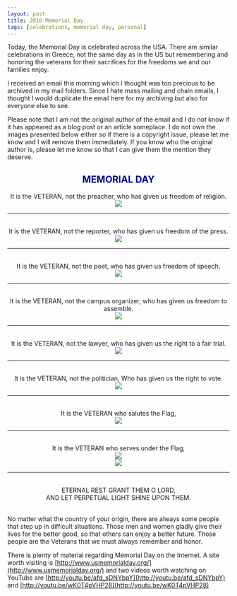 ```yaml
---
layout: post
title: 2010 Memorial Day
tags: [celebrations, memorial day, personal]
---
```


Today, the Memorial Day is celebrated across the USA. There are similar celebrations in Greece, not the same day as in the US but remembering and honoring the veterans for their sacrifices for the freedoms we and our families enjoy.

I received an email this morning which I thought was too precious to be archived in my mail folders. Since I hate mass mailing and chain emails, I thought I would duplicate the email here for my archiving but also for everyone else to see.

Please note that I am not the original author of the email and I do not know if it has appeared as a blog post or an article someplace. I do not own the images presented below either so if there is a copyright issue, please let me know and I will remove them immediately. If you know who the original author is, please let me know so that I can give them the mention they deserve.

<div style="text-align: center;">
    <h2><strong><span style="color: navy;">MEMORIAL DAY</span></strong></h2>
    It is the VETERAN, not the preacher, who has given us freedom of religion.
    <img src="{{ site.baseurl }}/files/2010-05-31-001.gif" />
    <br />
    <hr />
    <br />
    It is the VETERAN, not the reporter, who has given us freedom of the press.
    <img src="{{ site.baseurl }}/files/2010-05-31-002.jpg" />
    <br />
    <hr />
    <br />
    It is the VETERAN, not the poet, who has given us freedom of speech.
    <br />
    <img src="{{ site.baseurl }}/files/2010-05-31-003.gif" />
    <br />
    <hr />
    <br />
    It is the VETERAN, not the campus organizer, who has given us freedom to assemble.
    <br />
    <img src="{{ site.baseurl }}/files/2010-05-31-004.gif" />
    <br />
    <hr />
    <br />
    It is the VETERAN, not the lawyer, who has given us the right to a fair trial.
    <br />
    <img src="{{ site.baseurl }}/files/2010-05-31-005.jpg" />
    <br />
    <hr />
    <br />
    It is the VETERAN, not the politician, Who has given us the right to vote.
    <br />
    <img src="{{ site.baseurl }}/files/2010-05-31-006.jpg" />
    <br />
    <hr />
    <br />
    It is the VETERAN who salutes the Flag,
    <br />
    <img src="{{ site.baseurl }}/files/2010-05-31-007.jpg" />
    <br />
    <hr />
    <br />
    It is the VETERAN who serves under the Flag,
    <br />
    <img src="{{ site.baseurl }}/files/2010-05-31-008.jpg" />
    <br />
    <img src="{{ site.baseurl }}/files/2010-05-31-009.jpg" />
    <br />
    <hr />
    <br />
    ETERNAL REST GRANT THEM O LORD,
    <br />
    AND LET PERPETUAL LIGHT SHINE UPON THEM.
    <br />
    <br />
</div>

No matter what the country of your origin, there are always some people that step up in difficult situations. Those men and women gladly give their lives for the better good, so that others can enjoy a better future. Those people are the Veterans that we must always remember and honor.

There is plenty of material regarding Memorial Day on the Internet. A site worth visiting is [http://www.usmemorialday.org/](http://www.usmemorialday.org/) and two videos worth watching on YouTube are [http://youtu.be/afd_sDNYbpY](http://youtu.be/afd_sDNYbpY) and [http://youtu.be/wK0T4pVHP28](http://youtu.be/wK0T4pVHP28)